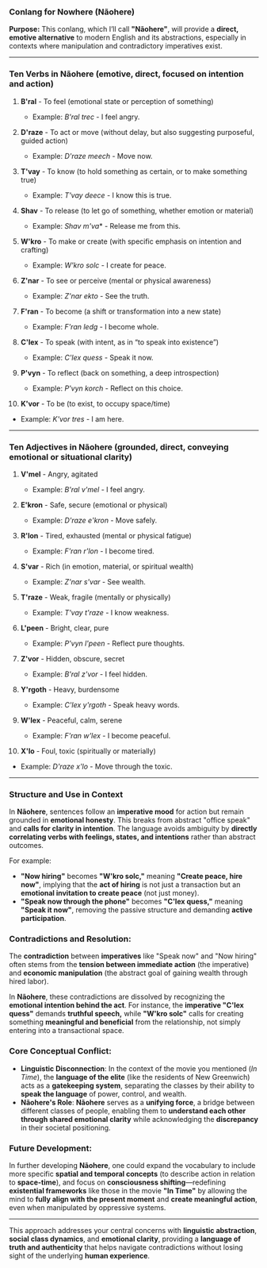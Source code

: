 ### **Conlang for Nowhere (Nãohere)**

**Purpose:** This conlang, which I’ll call **"Nãohere"**, will provide a **direct, emotive alternative** to modern English and its abstractions, especially in contexts where manipulation and contradictory imperatives exist.

---

### **Ten Verbs in Nãohere (emotive, direct, focused on intention and action)**

1. **B'ral** - To feel (emotional state or perception of something)
   - Example: *B'ral trec* - I feel angry.

2. **D'raze** - To act or move (without delay, but also suggesting purposeful, guided action)
   - Example: *D'raze meech* - Move now.

3. **T'vay** - To know (to hold something as certain, or to make something true)
   - Example: *T'vay deece* - I know this is true.

4. **Shav** - To release (to let go of something, whether emotion or material)
   - Example: *Shav m'va** - Release me from this.

5. **W'kro** - To make or create (with specific emphasis on intention and crafting)
   - Example: *W'kro solc* - I create for peace.

6. **Z'nar** - To see or perceive (mental or physical awareness)
   - Example: *Z'nar ekto* - See the truth.

7. **F'ran** - To become (a shift or transformation into a new state)
   - Example: *F'ran ledg* - I become whole.

8. **C'lex** - To speak (with intent, as in “to speak into existence”)
   - Example: *C'lex quess* - Speak it now.

9. **P'vyn** - To reflect (back on something, a deep introspection)
   - Example: *P'vyn korch* - Reflect on this choice.

10. **K'vor** - To be (to exist, to occupy space/time)
   - Example: *K'vor tres* - I am here.

---

### **Ten Adjectives in Nãohere (grounded, direct, conveying emotional or situational clarity)**

1. **V'mel** - Angry, agitated
   - Example: *B'ral v'mel* - I feel angry.

2. **E'kron** - Safe, secure (emotional or physical)
   - Example: *D'raze e'kron* - Move safely.

3. **R'lon** - Tired, exhausted (mental or physical fatigue)
   - Example: *F'ran r'lon* - I become tired.

4. **S'var** - Rich (in emotion, material, or spiritual wealth)
   - Example: *Z'nar s'var* - See wealth.

5. **T'raze** - Weak, fragile (mentally or physically)
   - Example: *T'vay t'raze* - I know weakness.

6. **L'peen** - Bright, clear, pure
   - Example: *P'vyn l'peen* - Reflect pure thoughts.

7. **Z'vor** - Hidden, obscure, secret
   - Example: *B'ral z'vor* - I feel hidden.

8. **Y'rgoth** - Heavy, burdensome
   - Example: *C'lex y'rgoth* - Speak heavy words.

9. **W'lex** - Peaceful, calm, serene
   - Example: *F'ran w'lex* - I become peaceful.

10. **X'lo** - Foul, toxic (spiritually or materially)
   - Example: *D'raze x'lo* - Move through the toxic.

---

### **Structure and Use in Context**

In **Nãohere**, sentences follow an **imperative mood** for action but remain grounded in **emotional honesty**. This breaks from abstract "office speak" and **calls for clarity in intention**. The language avoids ambiguity by **directly correlating verbs with feelings, states, and intentions** rather than abstract outcomes.

For example:
- **"Now hiring"** becomes **"W'kro solc,"** meaning **"Create peace, hire now"**, implying that the **act of hiring** is not just a transaction but an **emotional invitation to create peace** (not just money).
- **"Speak now through the phone"** becomes **"C'lex quess,"** meaning **"Speak it now"**, removing the passive structure and demanding **active participation**.

### **Contradictions and Resolution:**

The **contradiction** between **imperatives** like "Speak now" and "Now hiring" often stems from the **tension between immediate action** (the imperative) and **economic manipulation** (the abstract goal of gaining wealth through hired labor).

In **Nãohere**, these contradictions are dissolved by recognizing the **emotional intention behind the act**. For instance, the **imperative "C'lex quess"** demands **truthful speech,** while **"W'kro solc"** calls for creating something **meaningful and beneficial** from the relationship, not simply entering into a transactional space.

### **Core Conceptual Conflict:**
- **Linguistic Disconnection**: In the context of the movie you mentioned (*In Time*), the **language of the elite** (like the residents of New Greenwich) acts as a **gatekeeping system**, separating the classes by their ability to **speak the language** of power, control, and wealth.
- **Nãohere's Role**: **Nãohere** serves as a **unifying force**, a bridge between different classes of people, enabling them to **understand each other through shared emotional clarity** while acknowledging the **discrepancy** in their societal positioning.

### **Future Development:**

In further developing **Nãohere**, one could expand the vocabulary to include more specific **spatial and temporal concepts** (to describe action in relation to **space-time**), and focus on **consciousness shifting**—redefining **existential frameworks** like those in the movie **"In Time"** by allowing the mind to **fully align with the present moment** and **create meaningful action**, even when manipulated by oppressive systems.

---

This approach addresses your central concerns with **linguistic abstraction**, **social class dynamics**, and **emotional clarity**, providing a **language of truth and authenticity** that helps navigate contradictions without losing sight of the underlying **human experience**.